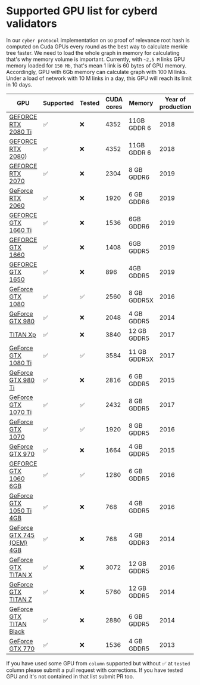 # Supported GPU list for cyberd validators

In our `cyber protocol` implementation on `GO` proof of relevance root hash is computed on Cuda GPUs every round as the best way to calculate merkle tree faster. We need to load the whole graph in memory for calculating that's why memory volume is important. Currently, with `~2,5 M` links GPU memory loaded for `150 Mb`, that's mean 1 link is 60 bytes of GPU memory. Accordingly, GPU with 6Gb memory can calculate graph with 100 M links. Under a load of network with 10 M links in a day, this GPU will reach its limit in 10 days.

|GPU|Supported|Tested|CUDA cores|Memory|Year of production|
|-|-|-|-|-|-|
|[GEFORCE RTX 2080 Ti](https://www.nvidia.com/en-us/geforce/graphics-cards/rtx-2080-ti/)|:white_check_mark:|:x:|4352|11GB GDDR 6|2018|
|[GEFORCE RTX 2080](https://www.nvidia.com/en-us/geforce/graphics-cards/rtx-2080/))|:white_check_mark:|:x:|4352|11GB GDDR 6|2018|
|[GEFORCE RTX 2070](https://www.nvidia.com/en-us/geforce/graphics-cards/rtx-2070/)|:white_check_mark:|:x:|2304|8 GB GDDR6|2019|
|[GeForce RTX 2060](https://www.nvidia.com/en-us/geforce/graphics-cards/rtx-2060/)|:white_check_mark:|:x:|1920|6 GB GDDR6|2019|
|[GEFORCE GTX 1660 Ti](https://www.nvidia.com/en-us/geforce/graphics-cards/gtx-1660-ti/)|:white_check_mark:|:x:|1536|6GB GDDR6|2019|
|[GEFORCE GTX 1660](https://www.nvidia.com/en-us/geforce/graphics-cards/gtx-1660-ti/)|:white_check_mark:|:x:|1408|6GB GDDR5|2019|
|[GEFORCE GTX 1650](https://www.nvidia.com/en-us/geforce/graphics-cards/gtx-1650/)|:white_check_mark:|:x:|896|4GB GDDR5|2019|
|[GeForce GTX 1080](https://www.nvidia.com/en-us/geforce/products/10series/geforce-gtx-1080/)|:white_check_mark:|:white_check_mark:|2560|8 GB GDDR5X|2016|
|[GeForce GTX 980](https://www.geforce.com/hardware/desktop-gpus/geforce-gtx-980/specifications)|:white_check_mark:|:x:|2048|4 GB GDDR5|2014|
|[TITAN Xp](https://www.nvidia.com/en-us/titan/titan-xp/)|:white_check_mark:|:x:|3840|12 GB GDDR5|2017|
|[GeForce GTX 1080 Ti](https://www.nvidia.com/en-us/geforce/products/10series/geforce-gtx-1080-ti/)|:white_check_mark:|:white_check_mark:|3584|11 GB GDDR5X|2017|
|[GeForce GTX 980 Ti](https://www.nvidia.com/en-us/geforce/products/10series/geforce-gtx-1080-ti/)|:white_check_mark:|:x:|2816|6 GB GDDR5|2015|
|[GeForce GTX 1070 Ti](https://www.nvidia.com/en-us/geforce/products/10series/geforce-gtx-1070-ti/)|:white_check_mark:|:white_check_mark:|2432|8 GB GDDR5|2017|
|[GeForce GTX 1070](https://www.nvidia.com/en-us/geforce/products/10series/geforce-gtx-1070-ti/)|:white_check_mark:|:white_check_mark:|1920|8 GB GDDR5|2016|
|[GeForce GTX 970](https://www.nvidia.com/en-us/geforce/products/10series/geforce-gtx-1070-ti/)|:white_check_mark:|:x:|1664|4 GB GDDR5|2015|
|[GEFORCE GTX 1060 6GB](https://www.nvidia.com/en-us/geforce/products/10series/geforce-gtx-1060/)|:white_check_mark:|:white_check_mark:|1280|6 GB GDDR5|2016|
|[GeForce GTX 1050 Ti 4GB](https://www.nvidia.com/en-us/geforce/products/10series/geforce-gtx-1050/)|:white_check_mark:|:x:|768|4 GB GDDR5|2016|
|[GeForce GTX 745 (OEM) 4GB](https://www.geforce.com/hardware/desktop-gpus/geforce-gtx-745-oem/specifications)|:white_check_mark:|:x:|768|4 GB GDDR3|2014|
|[GeForce GTX TITAN X](https://www.geforce.com/hardware/desktop-gpus/geforce-gtx-titan-x/specifications)|:white_check_mark:|:x:|3072|12 GB GDDR5|2016|
|[GeForce GTX TITAN Z](https://www.geforce.com/hardware/desktop-gpus/geforce-gtx-titan-z/specifications)|:white_check_mark:|:x:|5760|12 GB GDDR5|2014|
|[GeForce GTX TITAN Black](https://www.geforce.com/hardware/desktop-gpus/geforce-gtx-titan-black/specifications)|:white_check_mark:|:x:|2880|6 GB GDDR5|2014|
|[GeForce GTX 770](https://www.geforce.com/hardware/desktop-gpus/geforce-gtx-770/specifications)|:white_check_mark:|:x:|1536|4 GB GDDR5|2013|

If you have used some GPU from `column` supported but without :white_check_mark: at `tested` column please submit a pull request with corrections. If you have tested GPU and it's not contained in that list submit PR too.
